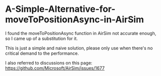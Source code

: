 # A-Simple-Alternative-for-moveToPositionAsync-in-AirSim

I found the moveToPositionAsync function in AirSim not accurate enough, so I came up of a substitution for it.

This is just a simple and naive solution, please only use when there's no critical demand to the performance.

I also referred to discussions on this page: https://github.com/Microsoft/AirSim/issues/1677
